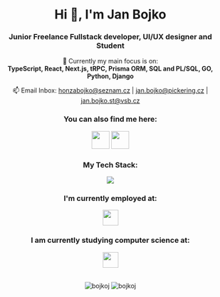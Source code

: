 <h1 align="center">Hi 👋, I'm Jan Bojko</h1>
<h3 align="center">Junior Freelance Fullstack developer, UI/UX designer and Student</h3>

<p align="center">🌱 Currently my main focus is on: </br> <b>TypeScript, React, Next.js, tRPC, Prisma ORM, SQL and PL/SQL, GO, Python, Django</b></p>

<p align="center">📫 Email Inbox: <a href="mailto:honzabojko@seznam.cz" title="Email">honzabojko@seznam.cz</a> | <a href="mailto:jan.bojko@pickering.cz" title="Email">jan.bojko@pickering.cz</a> | <a href="mailto:jan.bojko.st@vsb.cz" title="Email">jan.bojko.st@vsb.cz</a></p>

<h3 align="center">You can also find me here:</h3>
<div align="center">
    <a href="https://www.linkedin.com/in/jan-bojko/" title="LinkedIn"><img height="40" src="https://img.shields.io/badge/LinkedIn-0077B5?style=for-the-badge&logo=linkedin&logoColor=white"></a>
    <a href="https://bojkoj.vercel.app" title="LinkedIn"><img height="40" src="https://img.shields.io/badge/Portfolio-255E63?style=for-the-badge&logo=About.me&logoColor=white"></a>
</div>  

<h3 align="center">My Tech Stack:</h3>

<div>
<p align="center">
  <a href="https://github.com/BojkoJ">
    <img src="https://skillicons.dev/icons?i=react,nextjs,nodejs,express,js,ts,tailwind,html,css,figma,github,git,python,go,linux,vscode,mysql,mongodb,prisma,c,cs,dotnet&perline=11" />
  </a>
</p>
</div>

<div align="center" gap="5px">
  <h3 align="center">I'm currently employed at:</h3>
  <a href="https://www.pickeringtest.com"><img height="35" src="https://upload.wikimedia.org/wikipedia/commons/9/98/Pickering-logo-blue-logo.svg"></a>
</div>

<div align="center" gap="5px">
  <h3 align="center">I am currently studying computer science at:</h3>
  <a href="https://www.vsb.cz/en"><img height="35" src="https://www.vsb.cz/share/webresources/logos/full/vsb/vsb_en.svg"></a>
</div>
<br>

<p align="center"><img align="center" src="https://github-profile-summary-cards.vercel.app/api/cards/repos-per-language?username=BojkoJ&theme=transparent&exclude=cpp" alt="bojkoj" />
<img align="center" src="https://github-profile-summary-cards.vercel.app/api/cards/profile-details?username=BojkoJ&theme=transparent" alt="bojkoj" />
</p>
